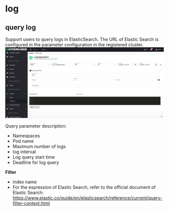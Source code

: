 # log

## query log
Support users to query logs in ElasticSearch. The URL of Elastic Search is configured in the parameter configuration in the registered cluster.
![Minion](../../../assets/images/logging/query-en.jpg)

Query parameter description:

* Namespaces
* Pod name
* Maximum number of logs
* log interval
* Log query start time
* Deadline for log query

**Filter**
* index name
* For the expression of Elastic Search, refer to the official document of Elastic Search: https://www.elastic.co/guide/en/elasticsearch/reference/current/query-filter-context.html